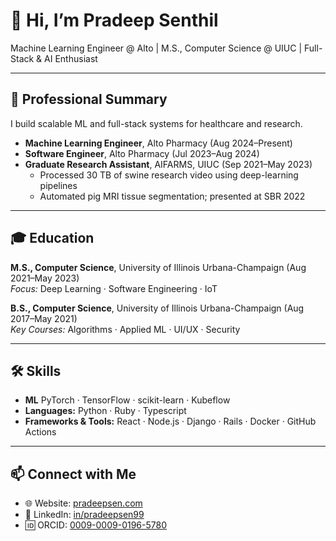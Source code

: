 # 👋 Hi, I’m Pradeep Senthil

Machine Learning Engineer @ Alto | M.S., Computer Science @ UIUC | Full-Stack & AI Enthusiast

---

## 💼 Professional Summary
I build scalable ML and full-stack systems for healthcare and research.
- **Machine Learning Engineer**, Alto Pharmacy (Aug 2024–Present)  
- **Software Engineer**, Alto Pharmacy (Jul 2023–Aug 2024)  
- **Graduate Research Assistant**, AIFARMS, UIUC (Sep 2021–May 2023)  
  - Processed 30 TB of swine research video using deep-learning pipelines  
  - Automated pig MRI tissue segmentation; presented at SBR 2022  

---

## 🎓 Education
**M.S., Computer Science**, University of Illinois Urbana-Champaign (Aug 2021–May 2023)  
_Focus:_ Deep Learning · Software Engineering · IoT  

**B.S., Computer Science**, University of Illinois Urbana-Champaign (Aug 2017–May 2021)  
_Key Courses:_ Algorithms · Applied ML · UI/UX · Security  

---

## 🛠️ Skills
- **ML** PyTorch · TensorFlow · scikit-learn · Kubeflow
- **Languages:** Python · Ruby · Typescript
- **Frameworks & Tools:** React · Node.js · Django · Rails · Docker · GitHub Actions  

---

## 📫 Connect with Me
- 🌐 Website: [pradeepsen.com](https://pradeepsen.com/)  
- 🔗 LinkedIn: [in/pradeepsen99](https://www.linkedin.com/in/pradeepsen99)  
- 🆔 ORCID: [0009-0009-0196-5780](https://orcid.org/0009-0009-0196-5780)  
